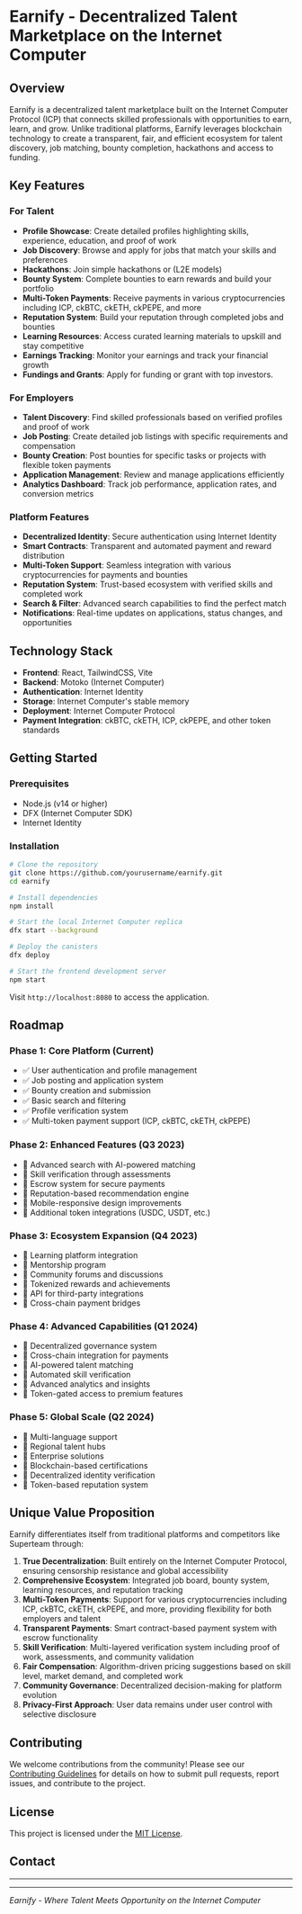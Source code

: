 # Earnify - Decentralized Talent Marketplace on the Internet Computer

## Overview

Earnify is a decentralized talent marketplace built on the Internet Computer Protocol (ICP) that connects skilled professionals with opportunities to earn, learn, and grow. Unlike traditional platforms, Earnify leverages blockchain technology to create a transparent, fair, and efficient ecosystem for talent discovery, job matching, bounty completion, hackathons and access to funding.

## Key Features

### For Talent
- **Profile Showcase**: Create detailed profiles highlighting skills, experience, education, and proof of work
- **Job Discovery**: Browse and apply for jobs that match your skills and preferences
- **Hackathons**: Join simple hackathons or (L2E models)
- **Bounty System**: Complete bounties to earn rewards and build your portfolio
- **Multi-Token Payments**: Receive payments in various cryptocurrencies including ICP, ckBTC, ckETH, ckPEPE, and more
- **Reputation System**: Build your reputation through completed jobs and bounties
- **Learning Resources**: Access curated learning materials to upskill and stay competitive
- **Earnings Tracking**: Monitor your earnings and track your financial growth
- **Fundings and Grants**: Apply for funding or grant with top investors.

### For Employers
- **Talent Discovery**: Find skilled professionals based on verified profiles and proof of work
- **Job Posting**: Create detailed job listings with specific requirements and compensation
- **Bounty Creation**: Post bounties for specific tasks or projects with flexible token payments
- **Application Management**: Review and manage applications efficiently
- **Analytics Dashboard**: Track job performance, application rates, and conversion metrics

### Platform Features
- **Decentralized Identity**: Secure authentication using Internet Identity
- **Smart Contracts**: Transparent and automated payment and reward distribution
- **Multi-Token Support**: Seamless integration with various cryptocurrencies for payments and bounties
- **Reputation System**: Trust-based ecosystem with verified skills and completed work
- **Search & Filter**: Advanced search capabilities to find the perfect match
- **Notifications**: Real-time updates on applications, status changes, and opportunities

## Technology Stack

- **Frontend**: React, TailwindCSS, Vite
- **Backend**: Motoko (Internet Computer)
- **Authentication**: Internet Identity
- **Storage**: Internet Computer's stable memory
- **Deployment**: Internet Computer Protocol
- **Payment Integration**: ckBTC, ckETH, ICP, ckPEPE, and other token standards

## Getting Started

### Prerequisites
- Node.js (v14 or higher)
- DFX (Internet Computer SDK)
- Internet Identity

### Installation

```bash
# Clone the repository
git clone https://github.com/yourusername/earnify.git
cd earnify

# Install dependencies
npm install

# Start the local Internet Computer replica
dfx start --background

# Deploy the canisters
dfx deploy

# Start the frontend development server
npm start
```

Visit `http://localhost:8080` to access the application.

## Roadmap

### Phase 1: Core Platform (Current)
- ✅ User authentication and profile management
- ✅ Job posting and application system
- ✅ Bounty creation and submission
- ✅ Basic search and filtering
- ✅ Profile verification system
- ✅ Multi-token payment support (ICP, ckBTC, ckETH, ckPEPE)

### Phase 2: Enhanced Features (Q3 2023)
- 🔄 Advanced search with AI-powered matching
- 🔄 Skill verification through assessments
- 🔄 Escrow system for secure payments
- 🔄 Reputation-based recommendation engine
- 🔄 Mobile-responsive design improvements
- 🔄 Additional token integrations (USDC, USDT, etc.)

### Phase 3: Ecosystem Expansion (Q4 2023)
- 🔄 Learning platform integration
- 🔄 Mentorship program
- 🔄 Community forums and discussions
- 🔄 Tokenized rewards and achievements
- 🔄 API for third-party integrations
- 🔄 Cross-chain payment bridges

### Phase 4: Advanced Capabilities (Q1 2024)
- 🔄 Decentralized governance system
- 🔄 Cross-chain integration for payments
- 🔄 AI-powered talent matching
- 🔄 Automated skill verification
- 🔄 Advanced analytics and insights
- 🔄 Token-gated access to premium features

### Phase 5: Global Scale (Q2 2024)
- 🔄 Multi-language support
- 🔄 Regional talent hubs
- 🔄 Enterprise solutions
- 🔄 Blockchain-based certifications
- 🔄 Decentralized identity verification
- 🔄 Token-based reputation system

## Unique Value Proposition

Earnify differentiates itself from traditional platforms and competitors like Superteam through:

1. **True Decentralization**: Built entirely on the Internet Computer Protocol, ensuring censorship resistance and global accessibility
2. **Comprehensive Ecosystem**: Integrated job board, bounty system, learning resources, and reputation tracking
3. **Multi-Token Payments**: Support for various cryptocurrencies including ICP, ckBTC, ckETH, ckPEPE, and more, providing flexibility for both employers and talent
4. **Transparent Payments**: Smart contract-based payment system with escrow functionality
5. **Skill Verification**: Multi-layered verification system including proof of work, assessments, and community validation
6. **Fair Compensation**: Algorithm-driven pricing suggestions based on skill level, market demand, and completed work
7. **Community Governance**: Decentralized decision-making for platform evolution
8. **Privacy-First Approach**: User data remains under user control with selective disclosure

## Contributing

We welcome contributions from the community! Please see our [Contributing Guidelines](CONTRIBUTING.md) for details on how to submit pull requests, report issues, and contribute to the project.

## License

This project is licensed under the [MIT License](LICENSE).

## Contact
----

---

*Earnify - Where Talent Meets Opportunity on the Internet Computer*
